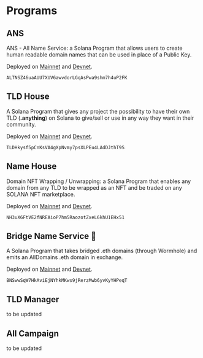 # Programs

## ANS

ANS - All Name Service: a Solana Program that allows users to create human readable domain names that can be used in place of a Public Key.&#x20;

Deployed on [Mainnet](https://explorer.solana.com/address/ALTNSZ46uaAUU7XUV6awvdorLGqAsPwa9shm7h4uP2FK) and [Devnet](https://explorer.solana.com/address/ALTNSZ46uaAUU7XUV6awvdorLGqAsPwa9shm7h4uP2FK?cluster=devnet).

```
ALTNSZ46uaAUU7XUV6awvdorLGqAsPwa9shm7h4uP2FK
```

## TLD House

A Solana Program that gives any project the possibility to have their own TLD (**.anything**) on Solana to give/sell or use in any way they want in their community.&#x20;

Deployed on [Mainnet](https://explorer.solana.com/address/TLDHkysf5pCnKsVA4gXpNvmy7psXLPEu4LAdDJthT9S) and [Devnet](https://explorer.solana.com/address/TLDHkysf5pCnKsVA4gXpNvmy7psXLPEu4LAdDJthT9S?cluster=devnet).

```
TLDHkysf5pCnKsVA4gXpNvmy7psXLPEu4LAdDJthT9S
```

## Name House

Domain NFT Wrapping / Unwrapping: a Solana Program that enables any domain from any TLD to be wrapped as an NFT and be traded on any SOLANA NFT marketplace.

Deployed on [Mainnet](https://explorer.solana.com/address/NH3uX6FtVE2fNREAioP7hm5RaozotZxeL6khU1EHx51) and [Devnet](https://explorer.solana.com/address/NH3uX6FtVE2fNREAioP7hm5RaozotZxeL6khU1EHx51?cluster=devnet).

```
NH3uX6FtVE2fNREAioP7hm5RaozotZxeL6khU1EHx51
```

## Bridge Name Service 👀

A Solana Program that takes bridged .eth domains (through Wormhole) and emits an AllDomains .eth domain in exchange.

Deployed on [Mainnet](https://explorer.solana.com/address/BNSwwSqW7HkAviEjNYhkMKws9jRerzMwb6yvKyYHPeqT) and [Devnet](https://explorer.solana.com/address/BNSwwSqW7HkAviEjNYhkMKws9jRerzMwb6yvKyYHPeqT?cluster=devnet).

```
BNSwwSqW7HkAviEjNYhkMKws9jRerzMwb6yvKyYHPeqT
```

## TLD Manager

to be updated



## All Campaign

&#x20;to be updated

